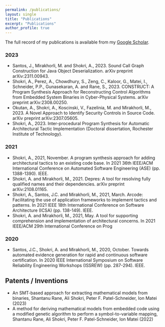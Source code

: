 ```yaml
---
permalink: /publications/
layout: single
title: "Publications"
excerpt: "Publications"
author_profile: true
---
```


The full record of my publications is available from my [Google Scholar](https://scholar.google.com/citations?hl=en&user=2bRaz-QAAAAJ&view_op=list_works&authuser=1&sortby=pubdate). 
 
### 2023
- Santos, J., Mirakhorli, M. and Shokri, A., 2023. Sound Call Graph Construction for Java Object Deserialization. arXiv preprint arXiv:2311.00943. 
- Shokri, A., Perez, A., Chowdhury, S., Zeng, C., Kaloor, G., Matei, I., Schneider, P.P., Gunasekaran, A. and Rane, S., 2023. CONSTRUCT: A Program Synthesis Approach for Reconstructing Control Algorithms from Embedded System Binaries in Cyber-Physical Systems. arXiv preprint arXiv:2308.00250.
- Okutan, A., Shokri, A., Koscinski, V., Fazelinia, M. and Mirakhorli, M., 2023. A Novel Approach to Identify Security Controls in Source Code. arXiv preprint arXiv:2307.05605.
- Shokri, A., 2023. Inter-procedural Program Synthesis for Automatic Architectural Tactic Implementation (Doctoral dissertation, Rochester Institute of Technology).

### 2021
- Shokri, A., 2021, November. A program synthesis approach for adding architectural tactics to an existing code base. In 2021 36th IEEE/ACM International Conference on Automated Software Engineering (ASE) (pp. 1388-1390). IEEE.
- Shokri, A. and Mirakhorli, M., 2021. Depres: A tool for resolving fully qualified names and their dependencies. arXiv preprint arXiv:2108.01165.
- Shokri, A., Santos, J.C. and Mirakhorli, M., 2021, March. Arcode: Facilitating the use of application frameworks to implement tactics and patterns. In 2021 IEEE 18th International Conference on Software Architecture (ICSA) (pp. 138-149). IEEE.
- Shokri, A. and Mirakhorli, M., 2021, May. A tool for supporting comprehension and implementation of architectural concerns. In 2021 IEEE/ACM 29th International Conference on Prog

### 2020
- Santos, J.C., Shokri, A. and Mirakhorli, M., 2020, October. Towards automated evidence generation for rapid and continuous software certification. In 2020 IEEE International Symposium on Software Reliability Engineering Workshops (ISSREW) (pp. 287-294). IEEE.

## Patents / Inventions
- An SMT-based approach for extracting mathematical models from binaries, Shantanu Rane, Ali Shokri, Peter F. Patel-Schneider, Ion Matei (2023)
- A method for deriving mathematical models from embedded code using a modified genetic algorithm to perform a symbol-to-variable mapping, Shantanu Rane, Ali Shokri, Peter F. Patel-Schneider, Ion Matei (2022)
